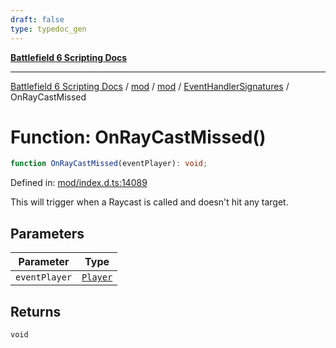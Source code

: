 ```yaml
---
draft: false
type: typedoc_gen
---
```


[**Battlefield 6 Scripting Docs**](../../../../_index.md)

***

[Battlefield 6 Scripting Docs](../../../../_index.md) / [mod](../../../_index.md) / [mod](../../_index.md) / [EventHandlerSignatures](../_index.md) / OnRayCastMissed

# Function: OnRayCastMissed()

```ts
function OnRayCastMissed(eventPlayer): void;
```

Defined in: [mod/index.d.ts:14089](https://github.com/battlefield-portal-community/portal-docs/blob/6d87e21c5922a3efb03c634dbe98e5fe6e797672/generators/santiago/mod/index.d.ts#L14089)

This will trigger when a Raycast is called and doesn't hit any target.

## Parameters

| Parameter | Type |
| ------ | ------ |
| `eventPlayer` | [`Player`](../../Player/_index.md) |

## Returns

`void`
